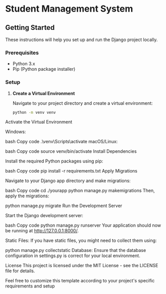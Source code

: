 # Student Management System

## Getting Started

These instructions will help you set up and run the Django project locally.

### Prerequisites

- Python 3.x
- Pip (Python package installer)

### Setup

1. **Create a Virtual Environment**

   Navigate to your project directory and create a virtual environment:

   ```bash
   python -m venv venv
Activate the Virtual Environment

Windows:

bash
Copy code
.\venv\Scripts\activate
macOS/Linux:

bash
Copy code
source venv/bin/activate
Install Dependencies

Install the required Python packages using pip:

bash
Copy code
pip install -r requirements.txt
Apply Migrations

Navigate to your Django app directory and make migrations:

bash
Copy code
cd ./yourapp
python manage.py makemigrations
Then, apply the migrations:

python manage.py migrate
Run the Development Server

Start the Django development server:

bash
Copy code
python manage.py runserver
Your application should now be running at http://127.0.0.1:8000/.



Static Files: If you have static files, you might need to collect them using:

python manage.py collectstatic
Database: Ensure that the database configuration in settings.py is correct for your local environment.

License
This project is licensed under the MIT License - see the LICENSE file for details.


Feel free to customize this template according to your project's specific requirements and setup 
